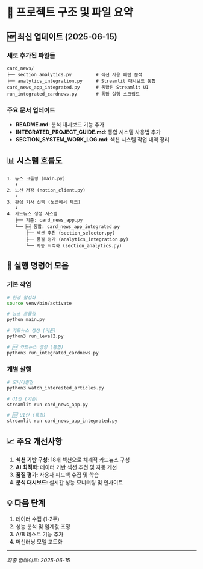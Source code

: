 # 📂 프로젝트 구조 및 파일 요약

## 🆕 최신 업데이트 (2025-06-15)

### 새로 추가된 파일들
```
card_news/
├── section_analytics.py         # 섹션 사용 패턴 분석
├── analytics_integration.py     # Streamlit 대시보드 통합
card_news_app_integrated.py      # 통합된 Streamlit UI
run_integrated_cardnews.py       # 통합 실행 스크립트
```

### 주요 문서 업데이트
- **README.md**: 분석 대시보드 기능 추가
- **INTEGRATED_PROJECT_GUIDE.md**: 통합 시스템 사용법 추가
- **SECTION_SYSTEM_WORK_LOG.md**: 섹션 시스템 작업 내역 정리

## 📊 시스템 흐름도

```
1. 뉴스 크롤링 (main.py)
   ↓
2. 노션 저장 (notion_client.py)
   ↓
3. 관심 기사 선택 (노션에서 체크)
   ↓
4. 카드뉴스 생성 시스템
   ├── 기존: card_news_app.py
   └── 🆕 통합: card_news_app_integrated.py
       ├── 섹션 추천 (section_selector.py)
       ├── 품질 평가 (analytics_integration.py)
       └── 자동 최적화 (section_analytics.py)
```

## 🚀 실행 명령어 모음

### 기본 작업
```bash
# 환경 활성화
source venv/bin/activate

# 뉴스 크롤링
python main.py

# 카드뉴스 생성 (기존)
python3 run_level2.py

# 🆕 카드뉴스 생성 (통합)
python3 run_integrated_cardnews.py
```

### 개별 실행
```bash
# 모니터링만
python3 watch_interested_articles.py

# UI만 (기존)
streamlit run card_news_app.py

# 🆕 UI만 (통합)
streamlit run card_news_app_integrated.py
```

## 📈 주요 개선사항

1. **섹션 기반 구성**: 18개 섹션으로 체계적 카드뉴스 구성
2. **AI 최적화**: 데이터 기반 섹션 추천 및 자동 개선
3. **품질 평가**: 사용자 피드백 수집 및 학습
4. **분석 대시보드**: 실시간 성능 모니터링 및 인사이트

## 💡 다음 단계

1. 데이터 수집 (1-2주)
2. 성능 분석 및 임계값 조정
3. A/B 테스트 기능 추가
4. 머신러닝 모델 고도화

---
*최종 업데이트: 2025-06-15*
